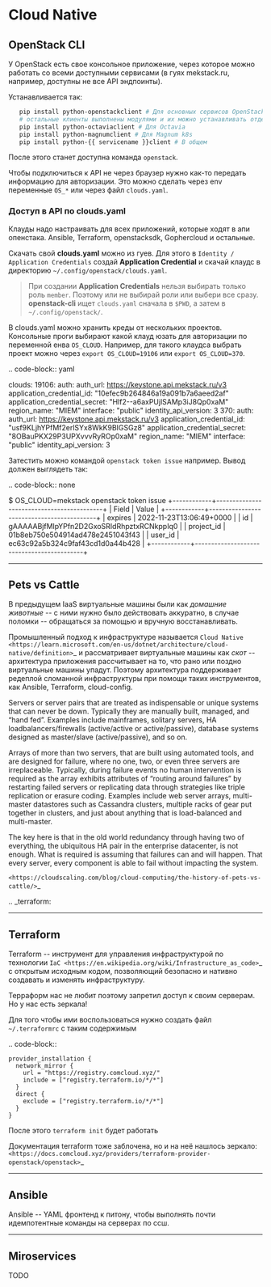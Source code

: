 # Cloud Native

## OpenStack CLI

У OpenStack есть свое консольное приложение, через которое можно работать со
всеми доступными сервисами (в гуях mekstack.ru, например, доступны не все API
эндпоинты).

Устанавливается так:

``` bash
   pip install python-openstackclient # Для основных сервисов OpenStack
   # остальные клиенты выполнены модулями и их можно устанавливать отдельно
   pip install python-octaviaclient # Для Octavia
   pip install python-magnumclient # Для Magnum k8s
   pip install python-{{ servicename }}client # В общем
```

После этого станет доступна команда ``openstack``.

Чтобы подключиться к API не через браузер нужно как-то передать информацию для
авторизации. Это можно сделать через env переменные ``OS_*`` или через файл
``clouds.yaml``.

### Доступ в API по clouds.yaml

Клауды надо настраивать для всех приложений, которые ходят в апи опенстака.
Ansible, Terraform, openstacksdk, Gophercloud и остальные.

Скачать свой **clouds.yaml** можно из гуев. Для этого в ``Identity / Application Credentials`` создай **Application Credential** и скачай клаудс в директорию ``~/.config/openstack/clouds.yaml``.

> При создании **Application Credentials** нельзя выбирать только роль ``member``.
> Поэтому или не выбирай роли или выбери все сразу.
> **openstack-cli** ищет ``clouds.yaml`` сначала в ``$PWD``, а затем в ``~/.config/openstack/``.

В clouds.yaml можно хранить креды от нескольких проектов. Консольные проги
выбирают какой клауд юзать для авторизации по переменной енва ``OS_CLOUD``.
Например, для такого клаудса выбрать проект можно через ``export
OS_CLOUD=19106`` или ``export OS_CLOUD=370``.

.. code-block:: yaml

   clouds:
     19106:
       auth:
         auth_url: https://keystone.api.mekstack.ru/v3
         application_credential_id: "10efec9b264846a19a091b7a6aeed2af"
         application_credential_secret: "Hlf2--a6axPUjlSAMp3iJ8Qp0xaM"
       region_name: "MIEM"
       interface: "public"
       identity_api_version: 3
     370:
       auth:
         auth_url: https://keystone.api.mekstack.ru/v3
         application_credential_id: "usf9KLjhYPfMf2erlSYx8WkK9BIGSGz8"
         application_credential_secret: "8OBauPKX29P3UPXvvvRyROp0xaM"
       region_name: "MIEM"
       interface: "public"
       identity_api_version: 3

Затестить можно командой ``openstack token issue`` например. Вывод должен выглядеть так:

.. code-block:: none

   $ OS_CLOUD=mekstack openstack token issue
   +------------+-------------------------------------------+
   | Field      | Value                                     |
   +------------+-------------------------------------------+
   | expires    | 2022-11-23T13:06:49+0000                  |
   | id         | gAAAAABjfMlpYPfn2D2GxoSRIdRhpztxRCNkppIq0 |
   | project_id | 01b8eb750e504914ad478e2451043f43          |
   | user_id    | ec63c92a5b324c9faf43cd1d0a44b428          |
   +------------+-------------------------------------------+

--------------
Pets vs Cattle
--------------

В предыдущем IaaS виртуальные машины были как *домашние животные* -- с ними
нужно было действовать аккуратно, в случае поломки -- обращаться за помощью и
вручную восстанавливать.

Промышленный подход к инфраструктуре называется `Cloud Native
<https://learn.microsoft.com/en-us/dotnet/architecture/cloud-native/definition>`_
и рассматривает виртуальные машины как *скот* -- архитектура приложения
рассчитывает на то, что рано или поздно виртуальные машины упадут. Поэтому
архитектура поддерживает редеплой сломанной инфраструктуры при помощи таких
инструментов, как Ansible, Terraform, cloud-config.



Servers or server pairs that are treated as indispensable or unique systems that
can never be down. Typically they are manually built, managed, and “hand fed”.
Examples include mainframes, solitary servers, HA loadbalancers/firewalls
(active/active or active/passive), database systems designed as master/slave
(active/passive), and so on.

Arrays of more than two servers, that are built using automated tools, and are
designed for failure, where no one, two, or even three servers are
irreplaceable. Typically, during failure events no human intervention is
required as the array exhibits attributes of “routing around failures” by
restarting failed servers or replicating data through strategies like triple
replication or erasure coding. Examples include web server arrays, multi-master
datastores such as Cassandra clusters, multiple racks of gear put together in
clusters, and just about anything that is load-balanced and multi-master.

The key here is that in the old world redundancy through having two of
everything, the ubiquitous HA pair in the enterprise datacenter, is not enough.
What is required is assuming that failures can and will happen. That every
server, every component is able to fail without impacting the system.

`<https://cloudscaling.com/blog/cloud-computing/the-history-of-pets-vs-cattle/>`_

.. _terraform:

---------
Terraform
---------

Terraform -- инструмент для управления инфраструктурой по технологии `IaC
<https://en.wikipedia.org/wiki/Infrastructure_as_code>`_ с открытым исходным
кодом, позволяющий безопасно и нативно создавать и изменять инфраструктуру.

Терраформ нас не любит поэтому запретил доступ к своим серверам. Но у нас
есть зеркала!

Для того чтобы ими воспользоваться нужно создать файл ``~/.terraformrc`` с таким содержимым

.. code-block::

    provider_installation {
      network_mirror {
        url = "https://registry.comcloud.xyz/"
        include = ["registry.terraform.io/*/*"]
      }
      direct {
        exclude = ["registry.terraform.io/*/*"]
      }
    }

После этого ``terraform init`` будет работать

Документация terraform тоже заблочена, но и на неё нашлось зеркало:
`<https://docs.comcloud.xyz/providers/terraform-provider-openstack/openstack>`_

-------
Ansible
-------

Ansible -- YAML фронтенд к питону, чтобы выполнять почти идемпотентные команды
на серверах по ссш.

------------
Miroservices
------------
TODO
